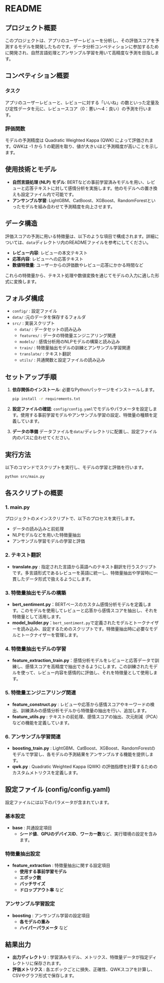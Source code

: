 # README

## プロジェクト概要

このプロジェクトは、アプリのユーザーレビューを分析し、その評価スコアを予測するモデルを開発したものです。データ分析コンペティションに参加するために開発され、自然言語処理とアンサンブル学習を用いて高精度な予測を目指します。

## コンペティション概要

### タスク
アプリのユーザーレビューと、レビューに対する「いいね」の数といった定量及び定性データを元に、レビュースコア（0：悪い〜4：良い）の予測を行います。

### 評価関数
モデルの予測精度は Quadratic Weighted Kappa (QWK) によって評価されます。QWKは -1 から 1 の範囲を取り、値が大きいほど予測精度が高いことを示します。

## 使用技術とモデル

- **自然言語処理 (NLP) モデル**: BERTなどの事前学習済みモデルを用い、レビューと応答テキストに対して感情分析を実施します。他のモデルへの置き換えも設定ファイル内で可能です。
- **アンサンブル学習**: LightGBM、CatBoost、XGBoost、RandomForestといったモデルを組み合わせて予測精度を向上させます。

## データ構造

評価スコアの予測に用いる特徴量は、以下のような項目で構成されます。詳細については、`data`ディレクトリ内のREADMEファイルを参考にしてください。

- **レビュー内容**: レビューの本文テキスト
- **応答内容**: レビューへの応答テキスト
- **数値特徴量**: ユーザーからの評価数やレビュー応答にかかる時間など

これらの特徴量から、テキスト処理や数値変換を通じてモデルの入力に適した形式に変換します。

## フォルダ構成

- `config/` : 設定ファイル
- `data/` :元のデータを保存するフォルダ
- `src/` : 実装スクリプト
  - `data/` : データセットの読み込み
  - `features/` : データの特徴量エンジニアリング関連
  - `models/` : 感情分析用のNLPモデルの構築と読み込み
  - `train/` : 特徴量抽出モデルの訓練とアンサンブル学習関連
  - `translate/` : テキスト翻訳
  - `utils/` : 共通関数と設定ファイルの読み込み

## セットアップ手順

1. **依存関係のインストール**: 必要なPythonパッケージをインストールします。
   ```bash
   pip install -r requirements.txt
   ```

2. **設定ファイルの確認**: `config/config.yaml`でモデルやパラメータを設定します。使用する事前学習モデルやアンサンブル学習の設定、特徴量の種類を定義しています。

3. **データの準備** データファイルを`data/`ディレクトリに配置し、設定ファイル内のパスに合わせてください。

## 実行方法

以下のコマンドでスクリプトを実行し、モデルの学習と評価を行います。
```bash
python src/main.py
```

## 各スクリプトの概要

### 1. main.py
プロジェクトのメインスクリプトで、以下のプロセスを実行します。

- データの読み込みと前処理
- NLPモデルなどを用いた特徴量抽出
- アンサンブル学習モデルの学習と評価

### 2. テキスト翻訳

- **translate.py** : 指定された言語から英語へのテキスト翻訳を行うスクリプトです。多言語形式であるレビューを英語に統一し、特徴量抽出や学習時に一貫したデータ形式で扱えるようにします。

### 3. 特徴量抽出モデルの構築
- **bert_sentiment.py**：BERTベースのカスタム感情分析モデルを定義します。このモデルを使用してレビューと応答から感情スコアを抽出し、それを特徴量として活用します。
- **model_builder.py**：`bert_sentiment.py`で定義されたモデルとトークナイザーを読み込み、設定するためのスクリプトです。特徴量抽出時に必要なモデルとトークナイザーを管理します。


### 4. 特徴量抽出モデルの学習

- **feature_extraction_train.py**：感情分析モデルをレビューと応答データで訓練し、感情スコアを高精度で抽出できるようにします。この訓練されたモデルを使って、レビュー内容を感情的に評価し、それを特徴量として使用します。

### 5. 特徴量エンジニアリング関連
- **feature_construct.py** : レビューや応答から感情スコアやキーワードの検出、訓練済みの感情分析モデルから特徴量の抽出を行い、追加します。
- **feature_utils.py** : テキストの前処理、感情スコアの抽出、次元削減（PCA）などの機能を定義しています。

### 6. アンサンブル学習関連
- **boosting_train.py** : LightGBM、CatBoost、XGBoost、RandomForestのモデルで学習し、各モデルの予測結果をアンサンブルする機能を提供します。
- **qwk.py** : Quadratic Weighted Kappa (QWK) の評価指標を計算するためのカスタムメトリクスを定義します。

## 設定ファイル (config/config.yaml)

設定ファイルには以下のパラメータが含まれています。

### 基本設定
- **base** : 共通設定項目
  - **シード値**、**GPUのデバイスID**、**ワーカー数**など、実行環境の設定を含みます。

### 特徴量抽出設定
- **feature_extraction** : 特徴量抽出に関する設定項目
  - **使用する事前学習モデル**
  - **エポック数**
  - **バッチサイズ**
  - **ドロップアウト率** など

### アンサンブル学習設定
- **boosting** : アンサンブル学習の設定項目
  - **各モデルの重み**
  - **ハイパーパラメータ** など

## 結果出力
- **出力ディレクトリ** : 学習済みモデル、メトリクス、特徴量データが指定ディレクトリに保存されます。
- **評価メトリクス** : 各エポックごとに損失、正確性、QWKスコアを計算し、CSVやグラフ形式で保存します。


